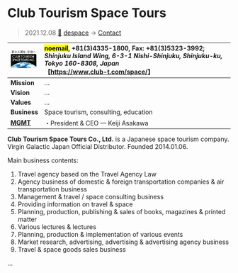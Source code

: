 # Club Tourism Space Tours
> 2021.12.08 [🚀](../../index/index.md) [despace](../index.md) → [Contact](../contact.md)

|[![](../f/con/c/ctst_logo1_thumb.jpg)](../f/con/c/ctst_logo1.jpg)|<mark>noemail</mark>, +81(3)4335-1800, Fax: +81(3)5323-3992;<br> *Shinjuku Island Wing, 6-3-1 Nishi-Shinjuku, Shinjuku-ku, Tokyo 160-8308, Japan*<br> 【<https://www.club-t.com/space/>】|
|:--|:--|
|**Mission**|…|
|**Vision**|…|
|**Values**|…|
|**Business**|Space tourism, consulting, education|
|**[MGMT](../mgmt.md)**|・President & CEO — Keiji Asakawa|

**Club Tourism Space Tours Co., Ltd.** is a Japanese space tourism company. Virgin Galactic Japan Official Distributor. Founded 2014.01.06.

Main business contents:

   1. Travel agency based on the Travel Agency Law
   1. Agency business of domestic & foreign transportation companies & air transportation business
   1. Management & travel / space consulting business
   1. Providing information on travel & space
   1. Planning, production, publishing & sales of books, magazines & printed matter
   1. Various lectures & lectures
   1. Planning, production & implementation of various events
   1. Market research, advertising, advertising & advertising agency business
   1. Travel & space goods sales business

<p style="page-break-after:always"> </p>

…
